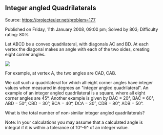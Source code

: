 Integer angled Quadrilaterals
-----------------------------

Source: https://projecteuler.net/problem=177

Published on Friday, 11th January 2008, 09:00 pm; Solved by 803;
Difficulty rating: 80%

Let ABCD be a convex quadrilateral, with diagonals AC and BD. At each
vertex the diagonal makes an angle with each of the two sides, creating
eight corner angles.

![](project/images/p177_quad.gif)

For example, at vertex A, the two angles are CAD, CAB.

We call such a quadrilateral for which all eight corner angles have
integer values when measured in degrees an "integer angled
quadrilateral". An example of an integer angled quadrilateral is a
square, where all eight corner angles are 45°. Another example is given
by DAC = 20°, BAC = 60°, ABD = 50°, CBD = 30°, BCA = 40°, DCA = 30°, CDB
= 80°, ADB = 50°.

What is the total number of non-similar integer angled quadrilaterals?

Note: In your calculations you may assume that a calculated angle is
integral if it is within a tolerance of 10^-9^ of an integer value.

